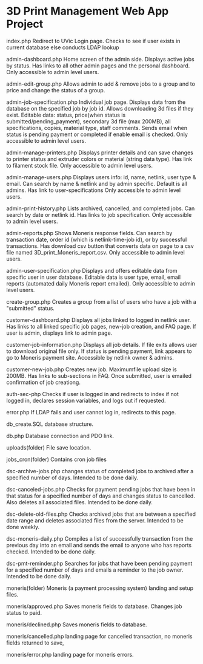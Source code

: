 # 3D Print Management Web App Project 

index.php
Redirect to UVic Login page. Checks to see if user exists in current database else conducts LDAP lookup

admin-dashboard.php
Home screen of the admin side. Displays active jobs by status. Has links to all other admin pages and the personal dashboard.  Only accessible to admin level users.

admin-edit-group.php
Allows admin to add & remove jobs to a group and to price and change the status of a group.

admin-job-specification.php
Individual job page. Displays data from the database on the specified job by job id. Allows downloading 3d files if they exist. Editable data: status, price(when status is submitted/pending_payment), secondary 3d file (max 200MB), all specifications, copies, material type, staff comments. Sends email when status is pending payment or completed if enable email is checked. Only accessible to admin level users.

admin-manage-printers.php
Displays printer details and can save changes to printer status and extruder colors or material (string data type). Has link to filament stock file. Only accessible to admin level users.

admin-manage-users.php
Displays users info: id, name, netlink, user type & email. Can search by name & netlink and by admin specific. Default is all admins. Has link to user-specifications Only accessible to admin level users.

admin-print-history.php
Lists archived, cancelled, and completed jobs. Can search by date or netlink id. Has links to job specification. Only accessible to admin level users.

admin-reports.php
Shows Moneris response fields. Can search by transaction date, order id  (which is netlink-time-job id), or by successful transactions. Has download csv button that converts data on page to a csv file named 3D_print_Moneris_report.csv. Only accessible to admin level users.

admin-user-specification.php
Displays and offers editable data from specific user in user database. Editable data is user type, email, email reports (automated daily Moneris report emailed). Only accessible to admin level users.

create-group.php
Creates a group from a list of users who have a job with a "submitted" status.

customer-dashboard.php
Displays all jobs linked to logged in netlink user. Has links to all linked specific job pages, new-job creation, and FAQ page. If user is admin, displays link to admin page.

customer-job-information.php
Displays all job details. If file exits allows user to download original file only. If status is pending payment, link appears to go to Moneris payment site. Accessible by netlink owner & admins.

customer-new-job.php
Creates new job. Maximumfile upload size is 200MB. Has links to sub-sections in FAQ. Once submitted, user is emailed confirmation of job creationg.

auth-sec-php
Checks if user is logged in and redirects to index if not logged in, declares session variables, and logs out if requested.

error.php
If LDAP fails and user cannot log in, redirects to this page.

db_create.SQL
database structure.

db.php
Database connection and PDO link.

uploads(folder)
File save location.

jobs_cron(folder)
Contains cron job files

  dsc-archive-jobs.php
  changes status of completed jobs to archived after a specified number of days. Intended to be done daily.

  dsc-canceled-jobs.php
  Checks for payment pending jobs that have been in that status for a specified number of days and changes status to cancelled. Also deletes all associated files. Intended to be done daily.

  dsc-delete-old-files.php
  Checks archived jobs that are between a specified date range and deletes associated files from the server.  Intended to be done weekly.

  dsc-moneris-daily.php
  Compiles a list of successfully transaction from the previous day into an email and sends the email to anyone who has reports checked. Intended to be done daily.

  dsc-pmt-reminder.php
  Searches for jobs that have been pending payment for a specified number of days and emails a reminder to the job owner. Intended to be done daily.

moneris(folder)
Moneris (a payment processing system) landing and setup files.

  moneris/approved.php
  Saves moneris fields to database. Changes job status to paid.

  moneris/declined.php
  Saves moneris fields to database.

  moneris/cancelled.php
  landing page for cancelled transaction, no moneris fields   returned to save,

  moneris/error.php
  landing page for moneris errors.
